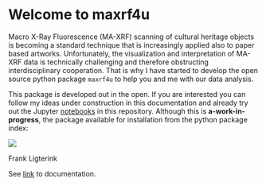 # Welcome to maxrf4u


<!-- WARNING: THIS FILE WAS AUTOGENERATED! DO NOT EDIT! -->

Macro X-Ray Fluorescence (MA-XRF) scanning of cultural heritage objects
is becoming a standard technique that is increasingly applied also to
paper based artworks. Unfortunately, the visualization and
interpretation of MA-XRF data is technically challenging and therefore
obstructing interdisciplinary cooperation. That is why I have started to
develop the open source python package `maxrf4u` to help you and me with
our data analysis.

This package is developed out in the open. If you are interested you can
follow my ideas under construction in this documentation and already try
out the Jupyter
[notebooks](https://github.com/fligt/maxrf4u/tree/main/notebooks) in
this repository. Although this is **a-work-in-progress**, the package
available for installation from the python package index:

[![](https://badge.fury.io/py/maxrf4u.svg)](https://pypi.org/project/maxrf4u/)

Frank Ligterink

See [link](https://fligt.github.io/maxrf4u/) to documentation.
